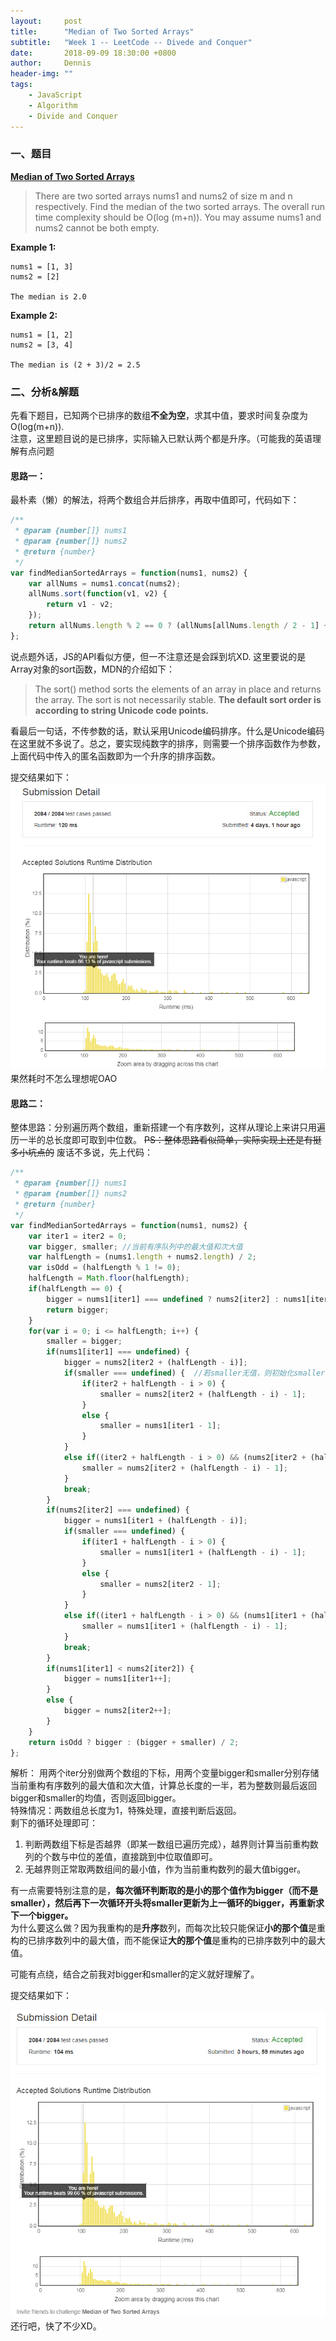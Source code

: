 ```yaml
---
layout:     post
title:      "Median of Two Sorted Arrays"
subtitle:   "Week 1 -- LeetCode -- Divede and Conquer"
date:       2018-09-09 18:30:00 +0800
author:     Dennis
header-img: ""
tags:
    - JavaScript
    - Algorithm
    - Divide and Conquer
---
```


### 一、题目

[**Median of Two Sorted Arrays**](https://leetcode.com/problems/median-of-two-sorted-arrays/description/)

> There are two sorted arrays nums1 and nums2 of size m and n respectively.
> Find the median of the two sorted arrays. The overall run time complexity should be O(log (m+n)).
> You may assume nums1 and nums2 cannot be both empty.

**Example 1:**
```
nums1 = [1, 3]
nums2 = [2]

The median is 2.0
```

**Example 2:**
```
nums1 = [1, 2]
nums2 = [3, 4]

The median is (2 + 3)/2 = 2.5
```

### 二、分析&解题

先看下题目，已知两个已排序的数组**不全为空**，求其中值，要求时间复杂度为O(log(m+n)).  
注意，这里题目说的是已排序，实际输入已默认两个都是升序。（可能我的英语理解有点问题

#### 思路一：
最朴素（懒）的解法，将两个数组合并后排序，再取中值即可，代码如下：

``` javascript
/**
 * @param {number[]} nums1
 * @param {number[]} nums2
 * @return {number}
 */
var findMedianSortedArrays = function(nums1, nums2) {
    var allNums = nums1.concat(nums2);
    allNums.sort(function(v1, v2) {
        return v1 - v2;
    });
    return allNums.length % 2 == 0 ? (allNums[allNums.length / 2 - 1] + allNums[allNums.length / 2]) / 2 : allNums[Math.floor(allNums.length / 2)];
};
```
说点题外话，JS的API看似方便，但一不注意还是会踩到坑XD.
这里要说的是Array对象的sort函数，MDN的介绍如下：
> The sort() method sorts the elements of an array in place and returns the array. The sort is not necessarily stable. **The default sort order is according to string Unicode code points.**

看最后一句话，不传参数的话，默认采用Unicode编码排序。什么是Unicode编码在这里就不多说了。总之，要实现纯数字的排序，则需要一个排序函数作为参数，上面代码中传入的匿名函数即为一个升序的排序函数。

提交结果如下：
![easy](/img/in-post/Algorithm/MedianOfTwoSortedArrays/result-1.png)
果然耗时不怎么理想呢OAO

#### 思路二：

整体思路：分别遍历两个数组，重新搭建一个有序数列，这样从理论上来讲只用遍历一半的总长度即可取到中位数。
~~PS：整体思路看似简单，实际实现上还是有挺多小坑点的~~
废话不多说，先上代码：

``` javascript
/**
 * @param {number[]} nums1
 * @param {number[]} nums2
 * @return {number}
 */
var findMedianSortedArrays = function(nums1, nums2) {
    var iter1 = iter2 = 0;
    var bigger, smaller; //当前有序队列中的最大值和次大值
    var halfLength = (nums1.length + nums2.length) / 2;
    var isOdd = (halfLength % 1 != 0);
    halfLength = Math.floor(halfLength);
    if(halfLength == 0) {
        bigger = nums1[iter1] === undefined ? nums2[iter2] : nums1[iter1];
        return bigger;
    }
    for(var i = 0; i <= halfLength; i++) {
        smaller = bigger;
        if(nums1[iter1] === undefined) {
            bigger = nums2[iter2 + (halfLength - i)];
            if(smaller === undefined) {  //若smaller无值，则初始化smaller
                if(iter2 + halfLength - i > 0) {
                    smaller = nums2[iter2 + (halfLength - i) - 1];
                }
                else {
                    smaller = nums1[iter1 - 1];
                }
            }
            else if((iter2 + halfLength - i > 0) && (nums2[iter2 + (halfLength - i) - 1] > smaller)) {
                smaller = nums2[iter2 + (halfLength - i) - 1];
            }
            break;
        }
        if(nums2[iter2] === undefined) {
            bigger = nums1[iter1 + (halfLength - i)];
            if(smaller === undefined) {
                if(iter1 + halfLength - i > 0) {
                    smaller = nums1[iter1 + (halfLength - i) - 1];
                }
                else {
                    smaller = nums2[iter2 - 1];
                }
            }
            else if((iter1 + halfLength - i > 0) && (nums1[iter1 + (halfLength - i) - 1] > smaller)) {
                smaller = nums1[iter1 + (halfLength - i) - 1];
            }
            break;
        }
        if(nums1[iter1] < nums2[iter2]) {
            bigger = nums1[iter1++];
        }
        else {
            bigger = nums2[iter2++];
        }
    }
    return isOdd ? bigger : (bigger + smaller) / 2;
};
```

解析：
用两个iter分别做两个数组的下标，用两个变量bigger和smaller分别存储当前重构有序数列的最大值和次大值，计算总长度的一半，若为整数则最后返回bigger和smaller的均值，否则返回bigger。  
特殊情况：两数组总长度为1，特殊处理，直接判断后返回。  
剩下的循环处理即可：
1. 判断两数组下标是否越界（即某一数组已遍历完成），越界则计算当前重构数列的个数与中位的差值，直接跳到中位取值即可。
2. 无越界则正常取两数组间的最小值，作为当前重构数列的最大值bigger。

有一点需要特别注意的是，**每次循环判断取的是小的那个值作为bigger（而不是smaller），然后再下一次循环开头将smaller更新为上一循环的bigger，再重新求下一个bigger。**  
为什么要这么做？因为我重构的是**升序**数列，而每次比较只能保证**小的那个值**是重构的已排序数列中的最大值，而不能保证**大的那个值**是重构的已排序数列中的最大值。

可能有点绕，结合之前我对bigger和smaller的定义就好理解了。

提交结果如下：

![normal](/img/in-post/Algorithm/MedianOfTwoSortedArrays/result-2.png)
还行吧，快了不少XD。
